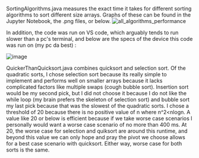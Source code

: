 SortingAlgorithms.java measures the exact time it takes for different sorting algorithms to sort different size arrays. Graphs of these can be found in the Jupyter Notebook, the .png files, or below.
![all_algorithms_performance](https://github.com/Veomett/project-assignment-1-sanjanarattan/assets/123421542/1981e91c-ddd5-4244-adbb-8b53db81f60a)


In addition, the code was run on VS code, which arguably tends to run slower than a pc's terminal, and below are the specs of the device this code was run on (my pc da best) :

![image](https://github.com/Veomett/project-assignment-1-sanjanarattan/assets/123421542/ac75dc43-060b-4785-8e0d-e79d258d69a8)

QuickerThanQuicksort.java combines quicksort and selection sort. Of the quadratic sorts, I chose selection sort because its really simple to implement and performs well on smaller arrays because it lacks complicated factors like multiple swaps (cough bubble sort). Insertion sort would be my second pick, but I did not choose it because I do not like the while loop (my brain prefers the skeleton of selection sort) and bubble sort my last pick because that was the slowest of the quadratic sorts. I chose a threshold of 20 because there is no positive value of n where n^2<nlogn. A value like 20 or below is efficient because if we take worse case scenarios I personally would want a worse case scenario of no more than 400 ms. At 20, the worse case for selection and quiksort are around this runtime, and beyond this value we can only hope and pray the pivot we choose allows for a best case scenario with quicksort. Either way, worse case for both sorts is the same.
